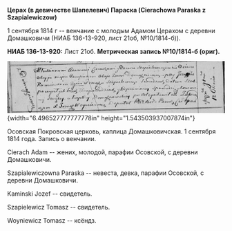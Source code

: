**Церах (в девичестве Шапелевич) Параска (Cierachowa Paraska z
Szapialewiczow)**

1 сентября 1814 г -- венчание с молодым Адамом Церахом с деревни
Домашковичи (НИАБ 136-13-920, лист 21об, №10/1814-б)).

**НИАБ 136-13-920:** Лист 21об. **Метрическая запись №10/1814-б
(ориг).**

![](./media/f49a0d2c1aadc66753c3ac9508de943989c1e450.png){width="6.496527777777778in"
height="1.543503937007874in"}

Осовская Покровская церковь, каплица Домашковичская. 1 сентября 1814
года. Запись о венчании.

Cierach Adam -- жених, молодой, парафии Осовской, с деревни Домашковичи.

Szapialewiczowna Paraska -- невеста, девка, парафии Осовской, с деревни
Домашковичи.

Kaminski Jozef -- свидетель.

Szapielewicz Tomasz -- свидетель.

Woyniewicz Tomasz -- ксёндз.
